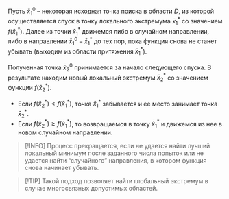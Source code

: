 Пусть $\bar{x}_1^0$ – некоторая исходная точка поиска в области $D$, из которой осуществляется спуск в точку локального экстремума $\bar{x}_1^*$ со значением $f(\bar{x}_1^*)$. Далее из точки $\bar{x}_1^*$ движемся либо в случайном направлении, либо в направлении $\bar{x}_1^0 - \bar{x}_1^*$ до тех пор, пока функция снова не станет убывать (выходим из области притяжения $\bar{x}_1^*$).

Полученная точка $\bar{x}_2^0$ принимается за начало следующего спуска. В результате находим новый локальный экстремум $\bar{x}_2^*$ со значением функции $f(\bar{x}_2^*)$.

*   Если $f(\bar{x}_2^*) < f(\bar{x}_1^*)$, точка $\bar{x}_1^*$ забывается и ее место занимает точка $\bar{x}_2^*$.
*   Если $f(\bar{x}_2^*) \ge f(\bar{x}_1^*)$, то возвращаемся в точку $\bar{x}_1^*$ и движемся из нее в новом случайном направлении.

> [!INFO] Процесс прекращается, если не удается найти лучший локальный минимум после заданного числа попыток или не удается найти “случайного” направления, в котором функция снова начинает убывать.

> [!TIP] Такой подход позволяет найти глобальный экстремум в случае многосвязных допустимых областей.
